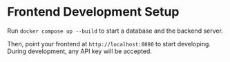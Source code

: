 # Frontend Development Setup

Run `docker compose up --build` to start a database and the backend server.

Then, point your frontend at `http://localhost:8080` to start developing. During development, any API key will be accepted.
